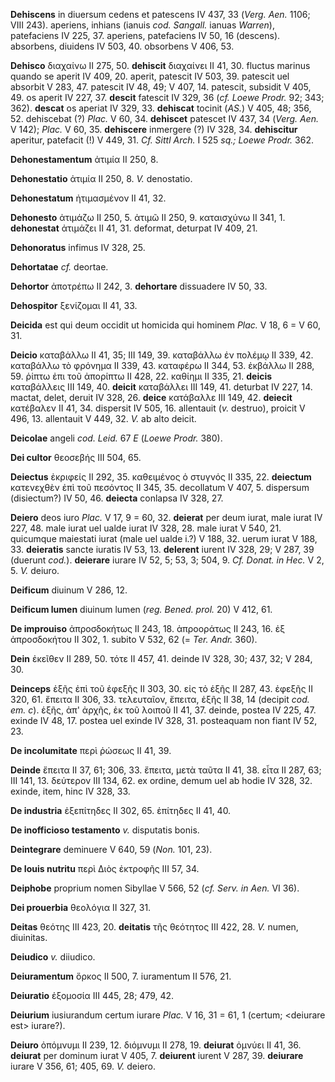 **Dehiscens** in diuersum cedens et patescens IV 437, 33 (*Verg. Aen.*
1106; VIII 243). aperiens, inhians (ianuis *cod. Sangall.* ianuas
*Warren*), patefaciens IV 225, 37. aperiens, patefaciens IV 50, 16
(descens). absorbens, diuidens IV 503, 40. obsorbens V 406, 53.

**Dehisco** διαχαίνω II 275, 50. **dehiscit** διαχαίνει II 41, 30.
fluctus marinus quando se aperit IV 409, 20. aperit, patescit IV 503,
39. patescit uel absorbit V 283, 47. patescit IV 48, 49; V 407, 14.
patescit, subsidit V 405, 49. os aperit IV 227, 37. **descit** fatescit
IV 329, 36 (*cf. Loewe Prodr.* 92; 343; 362). **descat** os aperiat IV
329, 33. **dehiscat** tocinit (*AS.*) V 405, 48; 356, 52. dehiscebat (?)
*Plac.* V 60, 34. **dehiscet** patescet IV 437, 34 (*Verg. Aen.* V
142); *Plac.* V 60, 35. **dehiscere** inmergere (?) IV 328, 34.
**dehiscitur** aperitur, patefacit (!) V 449, 31. *Cf. Sittl Arch.* I
525 *sq.; Loewe Prodr.* 362.

**Dehonestamentum** ἀτιμία II 250, 8.

**Dehonestatio** ἀτιμία II 250, 8. *V.* denostatio.

**Dehonestatum** ἠτιμασμένον II 41, 32.

**Dehonesto** ἀτιμάζω II 250, 5. ἀτιμῶ II 250, 9. καταισχύνω II 341, 1.
**dehonestat** ἀτιμάζει II 41, 31. deformat, deturpat IV 409, 21.

**Dehonoratus** infimus IV 328, 25.

**Dehortatae** *cf.* deortae.

**Dehortor** ἀποτρέπω II 242, 3. **dehortare** dissuadere IV 50, 33.

**Dehospitor** ξενίζομαι II 41, 33.

**Deicida** est qui deum occidit ut homicida qui hominem *Plac.* V 18, 6
= V 60, 31.

**Deicio** καταβάλλω II 41, 35; III 149, 39. καταβάλλω ἐν πολέμῳ II 339,
42. καταβάλλω τὸ φρόνημα II 339, 43. καταφέρω II 344, 53. ἐκβάλλω II
288, 59. ῥίπτω ἐπι τοῦ ἀπορίπτω II 428, 22. καθίημι II 335, 21.
**deicis** καταβάλλεις III 149, 40. **deicit** καταβάλλει III 149, 41.
deturbat IV 227, 14. mactat, delet, deruit IV 328, 26. **deice**
κατάβαλλε III 149, 42. **deiecit** κατέβαλεν II 41, 34. dispersit IV
505, 16. allentauit (*v.* destruo), proicit V 496, 13. allentauit V 449,
32. *V.* ab alto deicit.

**Deicolae** angeli *cod. Leid.* 67 *E* (*Loewe Prodr.* 380).

**Dei cultor** θεοσεβής III 504, 65.

**Deiectus** ἐκριφείς II 292, 35. καθειμένος ὁ στυγνός II 335, 22.
**deiectum** κατενεχθὲν ἐπὶ τοῦ πεσόντος II 345, 35. decollatum V 407,
5. dispersum (disiectum?) IV 50, 46. **deiecta** conlapsa IV 328, 27.

**Deiero** deos iuro *Plac.* V 17, 9 = 60, 32. **deierat** per deum
iurat, male iurat IV 227, 48. male iurat uel ualde iurat IV 328, 28.
male iurat V 540, 21. quicumque maiestati iurat (male uel ualde i.?) V
188, 32. uerum iurat V 188, 33. **deieratis** sancte iuratis IV 53, 13.
**delerent** iurent IV 328, 29; V 287, 39 (duerunt *cod.*).
**deierare** iurare IV 52, 5; 53, 3; 504, 9. *Cf. Donat. in Hec.* V 2,
5. *V.* deiuro.

**Deificum** diuinum V 286, 12.

**Deificum lumen** diuinum lumen (*reg. Bened. prol.* 20) V 412, 61.

**De improuiso** ἀπροσδοκήτως II 243, 18. ἀπροοράτως II 243, 16. ἐξ
ἀπροσδοκήτου II 302, 1. subito V 532, 62 (= *Ter. Andr.* 360).

**Dein** ἐκεῖθεν II 289, 50. τότε II 457, 41. deinde IV 328, 30; 437,
32; V 284, 30.

**Deinceps** ἑξῆς ἐπὶ τοῦ ἐφεξῆς II 303, 30. εἰς τὀ ἑξῆς II 287, 43.
ἐφεξῆς II 320, 61. ἔπειτα II 306, 33. τελευταῖον, ἔπειτα, ἑξῆς II 38, 14
(decipit *cod. em. c*). ἑξῆς, ἀπ' ἀρχῆς, ἐκ τοῦ λοιποῦ II 41, 37.
deinde, postea IV 225, 47. exinde IV 48, 17. postea uel exinde IV 328,
31. posteaquam non fiant IV 52, 23.

**De incolumitate** περὶ ῥώσεως II 41, 39.

**Deinde** ἔπειτα II 37, 61; 306, 33. ἔπειτα, μετὰ ταῦτα II 41, 38. εἶτα
II 287, 63; III 141, 13. δεύτερον III 134, 62. ex ordine, demum uel ab
hodie IV 328, 32. exinde, item, hinc IV 328, 33.

**De industria** ἐξεπίτηδες II 302, 65. ἐπίτηδες II 41, 40.

**De inofficioso testamento** *v.* disputatis bonis.

**Deintegrare** deminuere V 640, 59 (*Non.* 101, 23).

**De Iouis nutritu** περὶ Διὸς ἐκτροφῆς III 57, 34.

**Deiphobe** proprium nomen Sibyllae V 566, 52 (*cf. Serv. in Aen.* VI
36).

**Dei prouerbia** θεολόγια II 327, 31.

**Deitas** θεότης III 423, 20. **deitatis** τῆς θεότητος III 422, 28.
*V.* numen, diuinitas.

**Deiudico** *v.* diiudico.

**Deiuramentum** ὅρκος II 500, 7. iuramentum II 576, 21.

**Deiuratio** ἐξομοσία III 445, 28; 479, 42.

**Deiurium** iusiurandum certum iurare *Plac.* V 16, 31 = 61, 1 (certum;
\<deiurare est\> iurare?).

**Deiuro** ὀπόμνυμι II 239, 12. διόμνυμι II 278, 19. **deiurat** ὀμνύει
II 41, 36. **deiurat** per dominum iurat V 405, 7. **deiurent** iurent V
287, 39. **deiurare** iurare V 356, 61; 405, 69. *V.* deiero.
